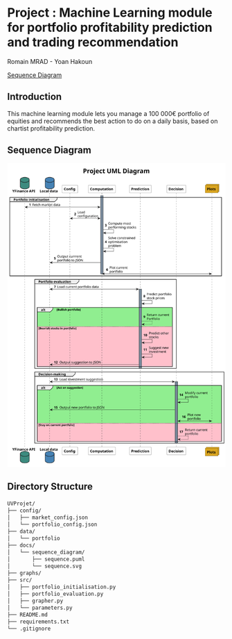 # Project : Machine Learning module for portfolio profitability prediction and trading recommendation
Romain MRAD - Yoan Hakoun 

[Sequence Diagram](#sequence-diagram)

## Introduction

This machine learning module lets you manage a 100 000€ portfolio
of equities and recommends the best action to do on a daily basis, based on 
chartist profitability prediction.

## Sequence Diagram
![Sequence Diagram](docs/sequence_diagram/sequence.svg)

## Directory Structure

```
UVProjet/
├── config/
│   ├── market_config.json
│   └── portfolio_config.json
├── data/
│   └── portfolio
├── docs/
│   └── sequence_diagram/
│       ├── sequence.puml
│       └── sequence.svg
├── graphs/
├── src/
│   ├── portfolio_initialisation.py
│   ├── portfolio_evaluation.py
│   ├── grapher.py
│   └── parameters.py
├── README.md
├── requirements.txt
└── .gitignore
```
